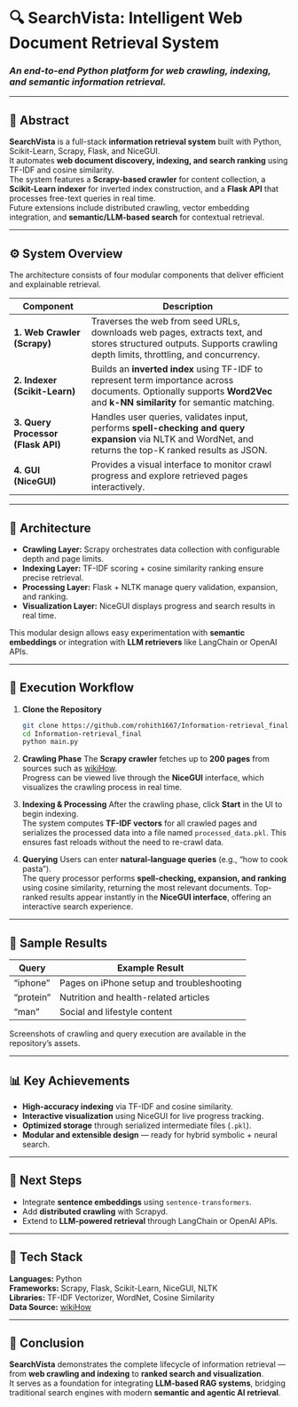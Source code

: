 # 🔍 SearchVista: Intelligent Web Document Retrieval System

### *An end-to-end Python platform for web crawling, indexing, and semantic information retrieval.*

---

## 🧠 Abstract
**SearchVista** is a full-stack **information retrieval system** built with Python, Scikit-Learn, Scrapy, Flask, and NiceGUI.  
It automates **web document discovery, indexing, and search ranking** using TF-IDF and cosine similarity.  
The system features a **Scrapy-based crawler** for content collection, a **Scikit-Learn indexer** for inverted index construction, and a **Flask API** that processes free-text queries in real time.  
Future extensions include distributed crawling, vector embedding integration, and **semantic/LLM-based search** for contextual retrieval.

---

## ⚙️ System Overview

The architecture consists of four modular components that deliver efficient and explainable retrieval.

| Component | Description |
|------------|-------------|
| **1. Web Crawler (Scrapy)** | Traverses the web from seed URLs, downloads web pages, extracts text, and stores structured outputs. Supports crawling depth limits, throttling, and concurrency. |
| **2. Indexer (Scikit-Learn)** | Builds an **inverted index** using TF-IDF to represent term importance across documents. Optionally supports **Word2Vec** and **k-NN similarity** for semantic matching. |
| **3. Query Processor (Flask API)** | Handles user queries, validates input, performs **spell-checking and query expansion** via NLTK and WordNet, and returns the top-K ranked results as JSON. |
| **4. GUI (NiceGUI)** | Provides a visual interface to monitor crawl progress and explore retrieved pages interactively. |

---

## 🧩 Architecture

- **Crawling Layer:** Scrapy orchestrates data collection with configurable depth and page limits.  
- **Indexing Layer:** TF-IDF scoring + cosine similarity ranking ensure precise retrieval.  
- **Processing Layer:** Flask + NLTK manage query validation, expansion, and ranking.  
- **Visualization Layer:** NiceGUI displays progress and search results in real time.  

This modular design allows easy experimentation with **semantic embeddings** or integration with **LLM retrievers** like LangChain or OpenAI APIs.

---

## 🚀 Execution Workflow

1. **Clone the Repository**
   ```bash
   git clone https://github.com/rohith1667/Information-retrieval_final.git
   cd Information-retrieval_final
   python main.py
2. **Crawling Phase**
The **Scrapy crawler** fetches up to **200 pages** from sources such as [wikiHow](https://www.wikihow.com/Main-Page).  
Progress can be viewed live through the **NiceGUI** interface, which visualizes the crawling process in real time.

3. **Indexing & Processing**
After the crawling phase, click **Start** in the UI to begin indexing.  
The system computes **TF-IDF vectors** for all crawled pages and serializes the processed data into a file named `processed_data.pkl`. This ensures fast reloads without the need to re-crawl data.

4. **Querying**
Users can enter **natural-language queries** (e.g., “how to cook pasta”).  
The query processor performs **spell-checking, expansion, and ranking** using cosine similarity, returning the most relevant documents. Top-ranked results appear instantly in the **NiceGUI interface**, offering an interactive search experience.

---

## 🧪 Sample Results

| Query | Example Result |
|-------|----------------|
| “iphone” | Pages on iPhone setup and troubleshooting |
| “protein” | Nutrition and health-related articles |
| “man” | Social and lifestyle content |

Screenshots of crawling and query execution are available in the repository’s assets.

---

## 📊 Key Achievements
- **High-accuracy indexing** via TF-IDF and cosine similarity.  
- **Interactive visualization** using NiceGUI for live progress tracking.  
- **Optimized storage** through serialized intermediate files (`.pkl`).  
- **Modular and extensible design** — ready for hybrid symbolic + neural search.

---

## 🔮 Next Steps
- Integrate **sentence embeddings** using `sentence-transformers`.  
- Add **distributed crawling** with Scrapyd.  
- Extend to **LLM-powered retrieval** through LangChain or OpenAI APIs.

---

## 🧰 Tech Stack
**Languages:** Python  
**Frameworks:** Scrapy, Flask, Scikit-Learn, NiceGUI, NLTK  
**Libraries:** TF-IDF Vectorizer, WordNet, Cosine Similarity  
**Data Source:** [wikiHow](https://www.wikihow.com/Main-Page)

---

## 🏁 Conclusion
**SearchVista** demonstrates the complete lifecycle of information retrieval — from **web crawling and indexing** to **ranked search and visualization**.  
It serves as a foundation for integrating **LLM-based RAG systems**, bridging traditional search engines with modern **semantic and agentic AI retrieval**.

